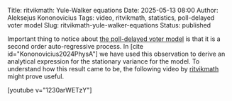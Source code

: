 Title: ritvikmath: Yule-Walker equations
Date: 2025-05-13 08:00
Author: Aleksejus Kononovicius
Tags: video, ritvikmath, statistics, poll-delayed voter model
Slug: ritvikmath-yule-walker-equations
Status: published

Important thing to notice about [the poll-delayed voter
model]({filename}/articles/2025/poll-delayed-voter-model.md) is that it is a
second order auto-regressive process. In [cite id="Kononovicius2024PhysA"]
we have used this observation to derive an analytical expression for the
stationary variance for the model. To understand how this result came to
be, the following video by [ritvikmath](https://www.youtube.com/@ritvikmath)
might prove useful.

[youtube v="1230arWETzY"]
